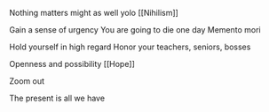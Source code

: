 Nothing matters might as well yolo [[Nihilism]]

Gain a sense of urgency
You are going to die one day
Memento mori

Hold yourself in high regard
Honor your teachers, seniors, bosses

Openness and possibility [[Hope]]

Zoom out

The present is all we have